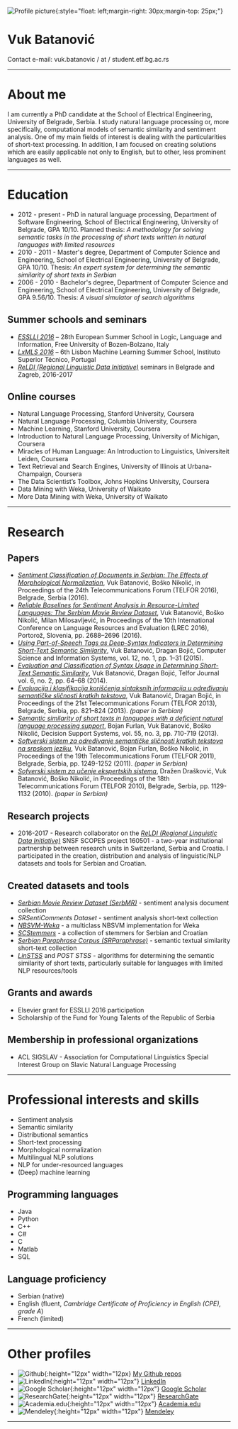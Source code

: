 ![Profile picture](./Profile.jpg){:style="float: left;margin-right: 30px;margin-top: 25px;"}
# Vuk Batanović 
Contact e-mail: vuk.batanovic / at / student.etf.bg.ac.rs

***

# About me
I am currently a PhD candidate at the School of Electrical Engineering, University of Belgrade, Serbia.
I study natural language processing or, more specifically, computational models of semantic similarity and sentiment analysis.
One of my main fields of interest is dealing with the particularities of short-text processing.
In addition, I am focused on creating solutions which are easily applicable not only to English, but to other, less prominent languages as well.

***

# Education
* 2012 - present - PhD in natural language processing, Department of Software Engineering, School of Electrical Engineering, University of Belgrade, GPA 10/10.
Planned thesis: *A methodology for solving semantic tasks in the processing of short texts written in natural languages with limited resources*
* 2010 - 2011 - Master's degree, Department of Computer Science and Engineering, School of Electrical Engineering, University of Belgrade, GPA 10/10.
Thesis: *An expert system for determining the semantic similarity of short texts in Serbian*
* 2006 - 2010 - Bachelor's degree, Department of Computer Science and Engineering, School of Electrical Engineering, University of Belgrade, GPA 9.56/10.
Thesis: *A visual simulator of search algorithms*


## Summer schools and seminars
* *[ESSLLI 2016](http://esslli2016.unibz.it/)* – 28th European Summer School in Logic, Language and Information, Free University of Bozen-Bolzano, Italy
* *[LxMLS 2016](http://lxmls.it.pt/2016/)* – 6th Lisbon Machine Learning Summer School, Instituto Superior Técnico, Portugal
* *[ReLDI (Regional Linguistic Data Initiative)](http://reldi.spur.uzh.ch/seminars/)* seminars in Belgrade and Zagreb, 2016-2017


## Online courses
* Natural Language Processing, Stanford University, Coursera
* Natural Language Processing, Columbia University, Coursera
* Machine Learning, Stanford University, Coursera
* Introduction to Natural Language Processing, University of Michigan, Coursera
* Miracles of Human Language: An Introduction to Linguistics, Universiteit Leiden, Coursera
* Text Retrieval and Search Engines, University of Illinois at Urbana-Champaign, Coursera
* The Data Scientist’s Toolbox, Johns Hopkins University, Coursera
* Data Mining with Weka, University of Waikato
* More Data Mining with Weka, University of Waikato

***

# Research


## Papers
* *[Sentiment Classification of Documents in Serbian: The Effects of Morphological Normalization](https://www.researchgate.net/publication/312540228_Sentiment_Classification_of_Documents_in_Serbian_The_Effects_of_Morphological_Normalization)*, Vuk Batanović, Boško Nikolić, in Proceedings of the 24th Telecommunications Forum (TELFOR 2016), Belgrade, Serbia (2016).
* *[Reliable Baselines for Sentiment Analysis in Resource-Limited Languages: The Serbian Movie Review Dataset](https://www.researchgate.net/publication/303089151_Reliable_Baselines_for_Sentiment_Analysis_in_Resource-Limited_Languages_The_Serbian_Movie_Review_Dataset)*, Vuk Batanović, Boško Nikolić, Milan Milosavljević, in Proceedings of the 10th International Conference on Language Resources and Evaluation (LREC 2016), Portorož, Slovenia, pp. 2688–2696 (2016).
* *[Using Part-of-Speech Tags as Deep-Syntax Indicators in Determining Short-Text Semantic Similarity](https://www.researchgate.net/publication/272091124_Using_Part-of-Speech_Tags_as_Deep-Syntax_Indicators_in_Determining_Short-Text_Semantic_Similarity)*, Vuk Batanović, Dragan Bojić, Computer Science and Information Systems, vol. 12, no. 1, pp. 1–31 (2015).
* *[Evaluation and Classification of Syntax Usage in Determining Short-Text Semantic Similarity](https://www.researchgate.net/publication/266146366_Evaluation_and_Classification_of_Syntax_Usage_in_Determining_Short-Text_Semantic_Similarity)*, Vuk Batanović, Dragan Bojić, Telfor Journal vol. 6, no. 2, pp. 64–68 (2014).
* *[Evaluacija i klasifikacija korišćenja sintaksnih informacija u određivanju semantičke sličnosti kratkih tekstova](https://www.researchgate.net/publication/261120444_Evaluacija_i_klasifikacija_koriscenja_sintaksnih_informacija_u_odredivanju_semanticke_slicnosti_kratkih_tekstova_Evaluation_and_Classification_of_Syntax_Information_Usage_in_Determining_Short-Text_Sem)*, Vuk Batanović, Dragan Bojić, in Proceedings of the 21st Telecommunications Forum (TELFOR 2013), Belgrade, Serbia, pp. 821–824 (2013). *(paper in Serbian)*
* *[Semantic similarity of short texts in languages with a deficient natural language processing support](https://www.researchgate.net/publication/257015880_Semantic_similarity_of_short_texts_in_languages_with_a_deficient_natural_language_processing_support)*, Bojan Furlan, Vuk Batanović, Boško Nikolić, Decision Support Systems, vol. 55, no. 3, pp. 710-719 (2013).
* *[Softverski sistem za određivanje semantičke sličnosti kratkih tekstova na srpskom jeziku](https://www.researchgate.net/publication/254049616_Softverski_sistem_za_odredivanje_semanticke_slicnosti_kratkih_tekstova_na_srpskom_jeziku_A_software_system_for_determining_the_semantic_similarity_of_short_texts_in_Serbian)*, Vuk Batanović, Bojan Furlan, Boško Nikolić, in Proceedings of the 19th Telecommunications Forum (TELFOR 2011), Belgrade, Serbia, pp. 1249-1252 (2011). *(paper in Serbian)*
* *[Sofverski sistem za učenje ekspertskih sistema](https://www.researchgate.net/publication/266146671_Sofverski_sistem_za_ucenje_ekspertskih_sistema_Software_System_for_Expert_Systems_Learning)*, Dražen Drašković, Vuk Batanović, Boško Nikolić, in Proceedings of the 18th Telecommunications Forum (TELFOR 2010), Belgrade, Serbia, pp. 1129-1132 (2010). *(paper in Serbian)*


## Research projects
* 2016-2017 - Research collaborator on the *[ReLDI (Regional Linguistic Data Initiative)](http://reldi.spur.uzh.ch/)* SNSF SCOPES project 160501 -  a two-year institutional partnership between research units in Switzerland, Serbia and Croatia. I participated in the creation, distribution and analysis of linguistic/NLP datasets and tools for Serbian and Croatian.


## Created datasets and tools
* *[Serbian Movie Review Dataset (SerbMR)](https://vukbatanovic.github.io/SerbMR)* - sentiment analysis document collection
* *SRSentiComments Dataset* - sentiment analysis short-text collection
* *[NBSVM-Weka](https://vukbatanovic.github.io/NBSVM-Weka)* - a multiclass NBSVM implementation for Weka 
* *[SCStemmers](https://vukbatanovic.github.io/SCStemmers)* - a collection of stemmers for Serbian and Croatian
* *[Serbian Paraphrase Corpus (SRParaphrase)](https://vukbatanovic.github.io/SRParaphrase)* - semantic textual similarity short-text collection
* *[LinSTSS](https://bitbucket.org/bfurlan/semsim)* and *POST STSS* - algorithms for determining the semantic similarity of short texts, particularly suitable for languages with limited NLP resources/tools


## Grants and awards
* Elsevier grant for ESSLLI 2016 participation
* Scholarship of the Fund for Young Talents of the Republic of Serbia


## Membership in professional organizations
* ACL SIGSLAV - Association for Computational Linguistics Special Interest Group on Slavic Natural Language Processing

***

# Professional interests and skills
* Sentiment analysis
* Semantic similarity
* Distributional semantics
* Short-text processing
* Morphological normalization
* Multilingual NLP solutions
* NLP for under-resourced languages
* (Deep) machine learning


## Programming languages
* Java
* Python
* C++
* C#
* C
* Matlab
* SQL


## Language proficiency
* Serbian (native)
* English (fluent, *Cambridge Certificate of Proficiency in English (CPE), grade A*)
* French (limited)

***

# Other profiles
* ![Github](./icons/Github.png){:height="12px" width="12px} [My Github repos](https://github.com/vukbatanovic)
* ![LinkedIn](./icons/Linkedin.svg){:height="12px" width="12px"} [LinkedIn](http://www.linkedin.com/in/vukbatanovic)
* ![Google Scholar](./icons/GoogleScholar.png){:height="12px" width="12px"} [Google Scholar](https://scholar.google.com/citations?user=hNfP92YAAAAJ&hl=en)
* ![ResearchGate](./icons/ResearchGate.jpg){:height="12px" width="12px"} [ResearchGate](http://www.researchgate.net/profile/Vuk_Batanovic)
* ![Academia.edu](./icons/Academia.png){:height="12px" width="12px"} [Academia.edu](http://etf.academia.edu/VukBatanović)
* ![Mendeley](./icons/Mendeley.png){:height="12px" width="12px"} [Mendeley](https://www.mendeley.com/profiles/vuk-batanovic/)

***
